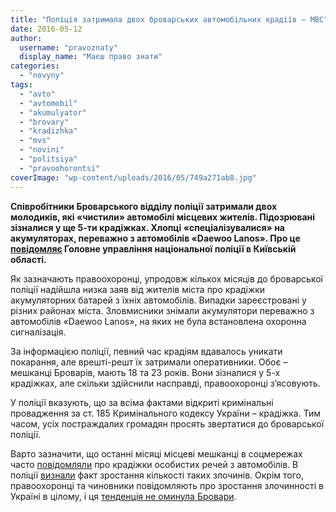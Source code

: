 ```yaml
---
title: "Поліція затримала двох броварських автомобільних крадіїв – МВС"
date: 2016-05-12
author: 
  username: "pravoznaty"
  display_name: "Маєш право знати"
categories: 
  - "novyny"
tags: 
  - "avto"
  - "avtomobil"
  - "akumulyator"
  - "brovary"
  - "kradizhka"
  - "mvs"
  - "novini"
  - "politsiya"
  - "pravoohorontsi"
coverImage: "wp-content/uploads/2016/05/749a271ab8.jpg"
---
```


**Співробітники Броварського відділу поліції затримали двох молодиків, які «чистили» автомобілі місцевих жителів. Підозрювані зізналися у ще 5-ти крадіжках. Хлопці «спеціалізувалися» на акумуляторах, переважно з автомобілів «Daewoo Lanos». Про це [повідомляє](http://www.kv.npu.gov.ua/uk/publish/article/203730) Головне управління національної поліції в Київській області.**

Як зазначають правоохоронці, упродовж кількох місяців до броварської поліції надійшла низка заяв від жителів міста про крадіжки акумуляторних батарей з їхніх автомобілів. Випадки зареєстровані у різних районах міста. Зловмисники знімали акумулятори переважно з автомобілів «Daewoo Lanos», на яких не була встановлена охоронна сигналізація.

За інформацією поліції, певний час крадіям вдавалось уникати покарання, але врешті-решт їх затримали оперативники. Обоє – мешканці Броварів, мають 18 та 23 років. Вони зізналися у 5-х крадіжках, але скільки здійснили насправді, правоохоронці з’ясовують.

У поліції вказують, що за всіма фактами відкриті кримінальні провадження за ст. 185 Кримінального кодексу України – крадіжка. Тим часом, усіх постраждалих громадян просять звертатися до броварської поліції.

Варто зазначити, що останні місяці місцеві мешканці в соцмережах часто [повідомляли](https://www.facebook.com/groups/brovary/permalink/1248910498472247/) про крадіжки особистих речей з автомобілів. В поліції [визнали](http://www.kv.npu.gov.ua/uk/publish/article/200325) факт зростання кількості таких злочинів. Окрім того, правоохоронці та чиновники повідомляють про зростання злочинності в Україні в цілому, і ця [тенденція не оминула Бровари](https://mpz.brovary.org/u-brovarah-kradut-vse-bilshe-chomu-rozgulyavsya-kryminal-i-shho-robyt-politsiya/).
